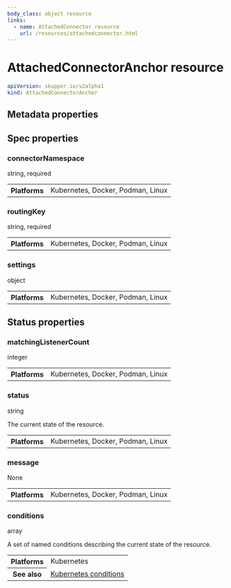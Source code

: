 ```yaml
---
body_class: object resource
links:
  - name: AttachedConnector resource
    url: /resources/attachedconnector.html
---
```


# AttachedConnectorAnchor resource

<section>

~~~ yaml
apiVersion: skupper.io/v2alpha1
kind: AttachedConnectorAnchor
~~~

</section>

<section class="attributes">

## Metadata properties

</section>

<section class="attributes">

## Spec properties

<div class="attribute">

<div class="attribute-heading"><h3 id="spec-connectornamespace">connectorNamespace</h3><div>string, required</div></div>

<table class="fields"><tr><th>Platforms</th><td>Kubernetes, Docker, Podman, Linux</td></table>

</div>

<div class="attribute">

<div class="attribute-heading"><h3 id="spec-routingkey">routingKey</h3><div>string, required</div></div>

<table class="fields"><tr><th>Platforms</th><td>Kubernetes, Docker, Podman, Linux</td></table>

</div>

<div class="attribute">

<div class="attribute-heading"><h3 id="spec-settings">settings</h3><div>object</div></div>

<table class="fields"><tr><th>Platforms</th><td>Kubernetes, Docker, Podman, Linux</td></table>

</div>

</section>

<section class="attributes">

## Status properties

<div class="attribute">

<div class="attribute-heading"><h3 id="status-matchinglistenercount">matchingListenerCount</h3><div>integer</div></div>

<table class="fields"><tr><th>Platforms</th><td>Kubernetes, Docker, Podman, Linux</td></table>

</div>

<div class="attribute">

<div class="attribute-heading"><h3 id="status-status">status</h3><div>string</div></div>

The current state of the resource.

<table class="fields"><tr><th>Platforms</th><td>Kubernetes, Docker, Podman, Linux</td></table>

</div>

<div class="attribute">

<div class="attribute-heading"><h3 id="status-message">message</h3><div>None</div></div>

<table class="fields"><tr><th>Platforms</th><td>Kubernetes, Docker, Podman, Linux</td></table>

</div>

<div class="attribute">

<div class="attribute-heading"><h3 id="status-conditions">conditions</h3><div>array</div></div>

A set of named conditions describing the current state of the
resource.

<table class="fields"><tr><th>Platforms</th><td>Kubernetes</td><tr><th>See also</th><td><a href="https://maelvls.dev/kubernetes-conditions/">Kubernetes conditions</a></td></table>

</div>

</section>
